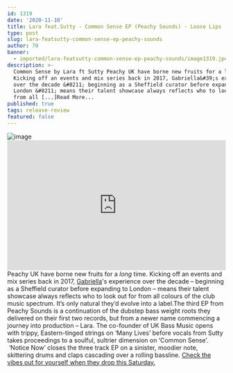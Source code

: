 ```yaml
---
id: 1319
date: '2020-11-10'
title: Lara feat.Sutty - Common Sense EP (Peachy Sounds) - Loose Lips
type: post
slug: lara-featsutty-common-sense-ep-peachy-sounds
author: 70
banner:
  - imported/lara-featsutty-common-sense-ep-peachy-sounds/image1319.jpeg
description: >-
  Common Sense by Lara ft Sutty Peachy UK have borne new fruits for a long time.
  Kicking off an events and mix series back in 2017, Gabriella&#39;s experience
  over the decade &#8211; beginning as a Sheffield curator before expanding to
  London &#8211; means their talent showcase always reflects who to look out for
  from all [...]Read More...
published: true
tags: release-review
featured: false
---
```

![image](../imported/lara-featsutty-common-sense-ep-peachy-sounds/image1319.jpeg)<iframe width='100%' height='300' scrolling='no' frameborder='no' allow='autoplay' src='https://bandcamp.com/EmbeddedPlayer/album=1516116012/size=large/bgcol=ffffff/linkcol=0687f5/tracklist=false/transparent=true/'></iframe>Peachy UK have borne new fruits for a _long_ time. Kicking off an events and mix series back in 2017, [Gabriella](https://www.instagram.com/gabriella.djuk/)'s experience over the decade – beginning as a Sheffield curator before expanding to London – means their talent showcase always reflects who to look out for from all colours of the club music spectrum. It’s only natural they’d evolve into a label.The third EP from Peachy Sounds is a continuation of the dubstep bass weight roots they delivered on their first two records, but from a newer name commencing a journey into production – Lara. The co-founder of UK Bass Music opens with trippy, Eastern-tinged strings on ‘Many Lives’ before vocals from Sutty takes proceedings to a soulful, sultrier dimension on ‘Common Sense’.  ‘Notice Now’ closes the three track EP on a sinister, moodier note, skittering drums and claps cascading over a rolling bassline. [Check the vibes out for yourself when they drop this Saturday.](https://peachysounds.bandcamp.com/)
